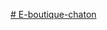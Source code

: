 [# E-boutique-chaton](https://www.figma.com/proto/aTfprloahNvl52MEDwgMCb/Untitled?node-id=0-1&t=EQIST7ALhRRYONMn-1)
